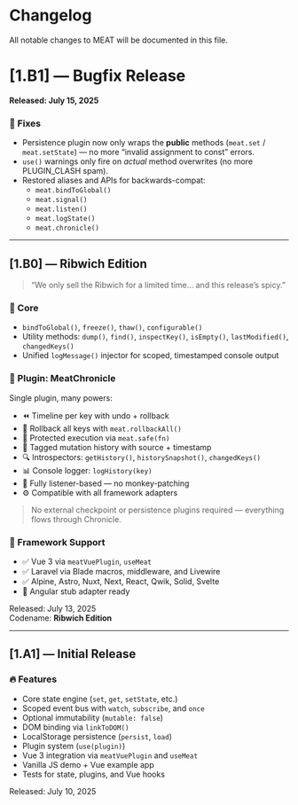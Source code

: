 # Changelog

All notable changes to MEAT will be documented in this file.

# [1.B1] — Bugfix Release

**Released: July 15, 2025**

### 🐞 Fixes

- Persistence plugin now only wraps the **public** methods (`meat.set` / `meat.setState`) — no more “invalid assignment to const” errors.  
- `use()` warnings only fire on *actual* method overwrites (no more PLUGIN_CLASH spam).  
- Restored aliases and APIs for backwards-compat:  
  - `meat.bindToGlobal()`  
  - `meat.signal()`  
  - `meat.listen()`  
  - `meat.logState()`  
  - `meat.chronicle()`

---

## [1.B0] — Ribwich Edition

> “We only sell the Ribwich for a limited time... and this release’s spicy.”

### 🍖 Core

- `bindToGlobal()`, `freeze()`, `thaw()`, `configurable()`
- Utility methods: `dump()`, `find()`, `inspectKey()`, `isEmpty()`, `lastModified()`, `changedKeys()`
- Unified `logMessage()` injector for scoped, timestamped console output

### 🔌 Plugin: MeatChronicle

Single plugin, many powers:

- ⏪ Timeline per key with undo + rollback
- 🔁 Rollback all keys with `meat.rollbackAll()`
- 🧯 Protected execution via `meat.safe(fn)`
- 🧠 Tagged mutation history with source + timestamp
- 🔍 Introspectors: `getHistory()`, `historySnapshot()`, `changedKeys()`
- 📊 Console logger: `logHistory(key)`
- 🔐 Fully listener-based — no monkey-patching
- ⚙️ Compatible with all framework adapters

> No external checkpoint or persistence plugins required — everything flows through Chronicle.

### 🧩 Framework Support

- ✅ Vue 3 via `meatVuePlugin`, `useMeat`
- ✅ Laravel via Blade macros, middleware, and Livewire
- ✅ Alpine, Astro, Nuxt, Next, React, Qwik, Solid, Svelte
- 🧪 Angular stub adapter ready

Released: July 13, 2025  
Codename: **Ribwich Edition**

---

## [1.A1] — Initial Release

### 🔥 Features

- Core state engine (`set`, `get`, `setState`, etc.)
- Scoped event bus with `watch`, `subscribe`, and `once`
- Optional immutability (`mutable: false`)
- DOM binding via `linkToDOM()`
- LocalStorage persistence (`persist`, `load`)
- Plugin system (`use(plugin)`)
- Vue 3 integration via `meatVuePlugin` and `useMeat`
- Vanilla JS demo + Vue example app
- Tests for state, plugins, and Vue hooks

Released: July 10, 2025

